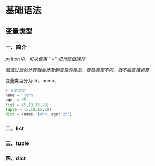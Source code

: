 # 基础语法

## 变量类型

### 一、简介

*python中，可以使用  “ =” 进行赋值操作*

*赋值过后的计算就会涉及到变量的类型，变量类型不同，就不能直接运算*

变量类型分为str、numb、

```python
# 变量类型
name = 'john'
age  = 25
list = {5,10,15,20}
tuple = (5,10,15,20)
dict = (name:'john',age:'25')

```

### 二、list

### 三、tuple

### 四、dict





